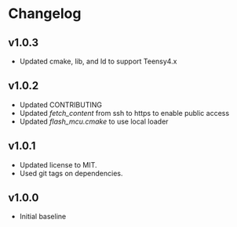 # Changelog

## v1.0.3
- Updated cmake, lib, and ld to support Teensy4.x

## v1.0.2
- Updated CONTRIBUTING
- Updated *fetch_content* from ssh to https to enable public access
- Updated *flash_mcu.cmake* to use local loader

## v1.0.1
- Updated license to MIT.
- Used git tags on dependencies.

## v1.0.0
- Initial baseline
